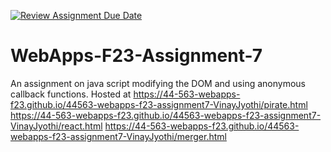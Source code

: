 [![Review Assignment Due Date](https://classroom.github.com/assets/deadline-readme-button-24ddc0f5d75046c5622901739e7c5dd533143b0c8e959d652212380cedb1ea36.svg)](https://classroom.github.com/a/Kv-XePEp)
# WebApps-F23-Assignment-7
An assignment on java script modifying the DOM and using anonymous callback functions.
Hosted at https://44-563-webapps-f23.github.io/44563-webapps-f23-assignment7-VinayJyothi/pirate.html
https://44-563-webapps-f23.github.io/44563-webapps-f23-assignment7-VinayJyothi/react.html
https://44-563-webapps-f23.github.io/44563-webapps-f23-assignment7-VinayJyothi/merger.html

